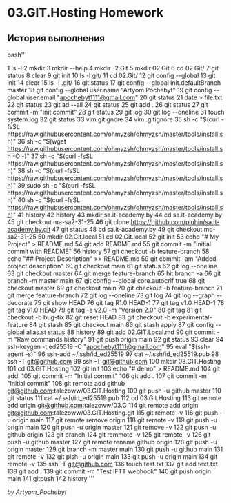 # 03.GIT.Hosting Homework

## История выполнения

bash'''

  1  ls -l
  2  mkdir
  3  mkdir --help
  4  mkdir -2.Git
  5  mkdir 02.Git
  6  cd 02.Git/
  7  git status
  8  clear
  9  git init
 10  ls -l git/
 11  cd 02.Git/
 12  git config --global
 13  git init
 14  clear
 15  ls -l .git/
 16  git status
 17  git config --global init.defaultBranch master
 18  git config --global user.name "Artyom Pochebyt"
 19  git config --global user.email "apochebyt1111@gmail.com"
 20  git status
 21  date > file.txt
 22  git status
 23  git ad --all
 24  git status
 25  git add .
 26  git status
 27  git commit -m "Init commit"
 28  git status
 29  git log
 30  git log --oneline
 31  touch system.log
 32  git status
 33  vim.gitignore
 34  vim .gitignore
 35  sh -c "$(curl -fsSL https://raw.githubusercontent.com/ohmyzsh/ohmyzsh/master/tools/install.sh)"
 36  sh -c "$(wget https://raw.githubusercontent.com/ohmyzsh/ohmyzsh/master/tools/install.sh -O -)"
 37  sh -c "$(curl -fsSL https://raw.githubusercontent.com/ohmyzsh/ohmyzsh/master/tools/install.sh)"
 38  sh -c "$(curl -fsSL https://raw.githubusercontent.com/ohmyzsh/ohmyzsh/master/tools/install.sh)"
 39  sudo sh -c "$(curl -fsSL https://raw.githubusercontent.com/ohmyzsh/ohmyzsh/master/tools/install.sh)"
 40  sh -c "$(curl -fsSL https://raw.githubusercontent.com/ohmyzsh/ohmyzsh/master/tools/install.sh)"
 41  history
 42  history
 43  mkdir sa.it-academy.by
 44  cd sa.it-academy.by
 45  git checkout ma-sa2-31-25
 46  git clone https://github.com/pluhin/sa.it-academy.by.git
 47  git status
 48  cd sa.it-academy.by
 49  git checkout md-sa2-31-25
 50  mkdir 02.Git.local
 51  cd 02.Git.local
 52  git init
 53  echo "# My Project" > README.md
 54  git add README.md
 55  git commit -m "Initial commit with README"
 56  history
 57  git checkout -b feature-branch
 58  echo "## Project Description" >> README.md
 59  git commit -am "Added project description"
 60  git checkout main
 61  git status
 62  git log --oneline
 63  git checkout master
 64  git merge feature-branch
 65  hit branch -a
 66  git branch -m master main
 67  git config --global core.autocrlf true
 68  git checkout master
 69  git checkout main
 70  git checkout -b feature-branch
 71  git merge feature-branch
 72  git log --oneline
 73  git log
 74  git log --graph --decorate
 75  git show HEAD
 76  git tag R1.0 HEAD-1
 77  git tag v1.0 HEAD-1
 78  git tag v1.0 HEAD
 79  git tag -a v2.0 -m "Version 2.0"
 80  git tag
 81  git checkout -b bug-fix
 82  git reset HEAD
 83  git checkout -b experimental-feature
 84  git stash
 85  git checkout main
 86  git stash apply
 87  git config --global alias.st status
 88  history
 89  git add 02.GIT.Local.md
 90  git commit -m "Raw commands history"
 91  git push origin main
 92  git status
 93  clear
 94  ssh-keygen -t ed25519 -C "apochebyt1111@gmail.com"
 95  eval "$(ssh-agent -s)"
 96  ssh-add ~/.ssh/id_ed25519
 97  cat ~/.ssh/id_ed25519.pub
 98  ssh -T git@github.com
 99  ssh -T git@github.com
100  mkdir 03.GIT.Hosting
101  cd 03.GIT.Hosting
102  git init
103  echo "# demo" > README.md
104  git add.
105  git commit -m "Initial commit"
106  git add .
107  git commit -m "Initial commit"
108  git remote add github git@github.com:talezoww/03.GIT.Hosting
109  git push -u github master
110  git status
111  cat ~/.ssh/id_ed25519.pub
112  cd 03.Git.Hosting
113  git remote add origin git@github.com:talezoww/03.G
114  git remote add origin git@github.com:talezoww/03.GIT.Hosting.git
115  git remote -v
116  git push -u origin main
117  git remote remove origin
118  git remote -v
119  git push -u origin main
120  git push -u origin master
121  git remove -v
122  git push -u github origin
123  git branch
124  git remmote -v
125  git remote -v
126  git push -u github master
127  git remote rename github origin
128  git push -u origin master
129  git branch -m master main
130  git push -u github main
131  git remote -v
132  git pish -u origin main
133  git push -u origin main
134  git remote -v
135  ssh -T git@github.com
136  touch test.txt
137  git add text.txt
138  git add .
139  git commit -m "Test IFTT webhook"
140  git push origin main
141  gitpush
142  history
'''

*by Artyom_Pochebyt*
